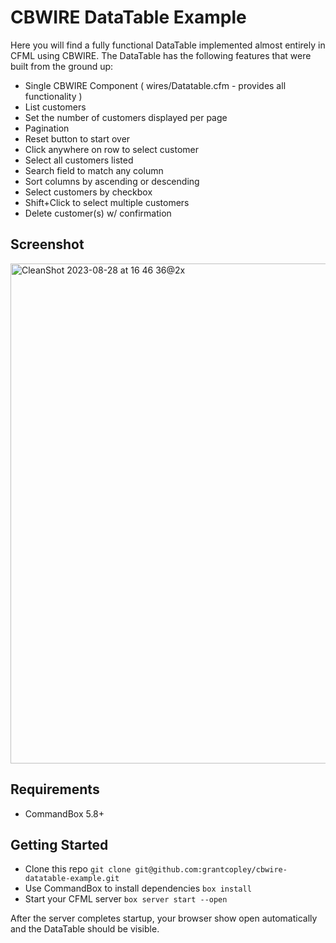 # CBWIRE DataTable Example

Here you will find a fully functional DataTable implemented almost entirely in CFML using CBWIRE. The DataTable has the following features that were built from the ground up:

* Single CBWIRE Component ( wires/Datatable.cfm - provides all functionality )
* List customers
* Set the number of customers displayed per page
* Pagination
* Reset button to start over
* Click anywhere on row to select customer
* Select all customers listed
* Search field to match any column
* Sort columns by ascending or descending
* Select customers by checkbox
* Shift+Click to select multiple customers
* Delete customer(s) w/ confirmation

## Screenshot
<img width="800" alt="CleanShot 2023-08-28 at 16 46 36@2x" src="https://github.com/grantcopley/cbwire-datatable-example/assets/1197835/82fd2a0e-c530-425f-a35b-2a902849b701">

## Requirements

* CommandBox 5.8+

## Getting Started

* Clone this repo `git clone git@github.com:grantcopley/cbwire-datatable-example.git`
* Use CommandBox to install dependencies `box install`
* Start your CFML server `box server start --open`

After the server completes startup, your browser show open automatically and the DataTable should be visible.
